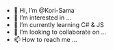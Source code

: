- 👋 Hi, I’m @Kori-Sama
- 👀 I’m interested in ...
- 🌱 I’m currently learning C# & JS
- 💞️ I’m looking to collaborate on ...
- 📫 How to reach me ...

<!---
Kori-Sama/Kori-Sama is a ✨ special ✨ repository because its `README.md` (this file) appears on your GitHub profile.
You can click the Preview link to take a look at your changes.
--->
